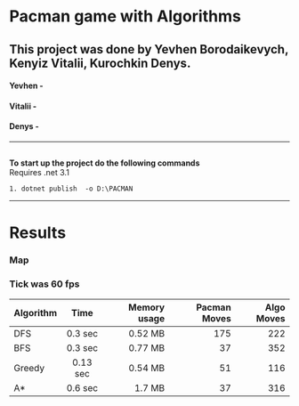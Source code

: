 # Pacman game with Algorithms

## This project was done by Yevhen Borodaikevych, Kenyiz Vitalii, Kurochkin Denys.

#### Yevhen - 
#### Vitalii - 
#### Denys -
____
##
**To start up the project do the following commands**<br>
Requires .net 3.1
```
1. dotnet publish  -o D:\PACMAN
```
---
# Results 
### Map

### Tick was 60 fps



| Algorithm     | Time          | Memory usage  |  Pacman Moves| Algo Moves |
| ------------- |:-------------:| -------------:| ------------:| --------:|
| DFS           | 0.3  sec   | 0.52 MB     |    175      | 222     | 
| BFS           | 0.3 sec     | 0.77 MB     | 37          | 352     | 
| Greedy        | 0.13 sec     | 0.54 MB     | 51          | 116      | 
| A*            | 0.6 sec     | 1.7 MB     | 37          | 316     |
